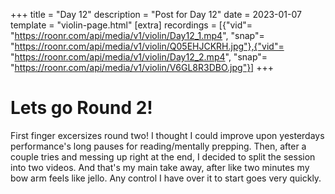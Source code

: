 +++
title = "Day 12"
description = "Post for Day 12"
date = 2023-01-07
template = "violin-page.html"
[extra]
recordings = [{"vid"= "https://roonr.com/api/media/v1/violin/Day12_1.mp4", "snap"= "https://roonr.com/api/media/v1/violin/Q05EHJCKRH.jpg"},{"vid"= "https://roonr.com/api/media/v1/violin/Day12_2.mp4", "snap"= "https://roonr.com/api/media/v1/violin/V6GL8R3DBO.jpg"}]
+++

# Lets go Round 2!
First finger excersizes round two! I thought I could improve upon yesterdays performance's long pauses for reading/mentally prepping. Then, after a couple tries and messing up right at the end, I decided to split the session into two videos. And that's my main take away, after like two minutes my bow arm feels like jello. Any control I have over it to start goes very quickly. 
